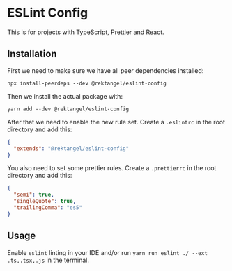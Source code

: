 # ESLint Config

This is for projects with TypeScript, Prettier and React.

## Installation

First we need to make sure we have all peer dependencies installed:

```shell
npx install-peerdeps --dev @rektangel/eslint-config
```

Then we install the actual package with:

```shell
yarn add --dev @rektangel/eslint-config
```

After that we need to enable the new rule set. Create a `.eslintrc` in the root directory and add this:

```json
{
  "extends": "@rektangel/eslint-config"
}
```

You also need to set some prettier rules. Create a `.prettierrc` in the root directory and add this:

````json
{
  "semi": true,
  "singleQuote": true,
  "trailingComma": "es5"
}
````

## Usage

Enable `eslint` linting in your IDE and/or run `yarn run eslint ./ --ext .ts,.tsx,.js` in the terminal.
